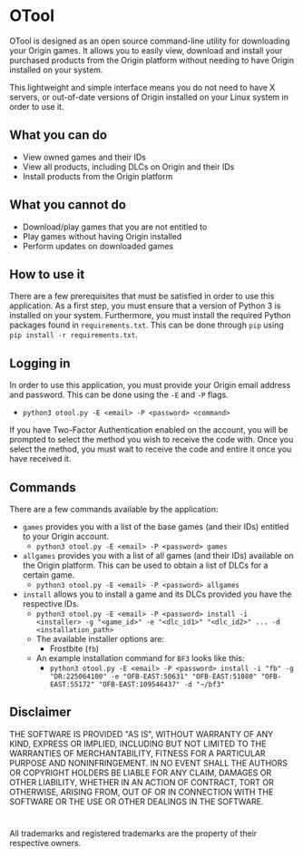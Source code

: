 # OTool
OTool is designed as an open source command-line utility for downloading your Origin games. It allows you to easily view, download and install your purchased products from the Origin platform without needing to have Origin installed on your system.

This lightweight and simple interface means you do not need to have X servers, or out-of-date versions of Origin installed on your Linux system in order to use it.

## What you can do
- View owned games and their IDs
- View all products, including DLCs on Origin and their IDs
- Install products from the Origin platform

## What you cannot do
- Download/play games that you are not entitled to
- Play games without having Origin installed
- Perform updates on downloaded games

## How to use it
There are a few prerequisites that must be satisfied in order to use this application. As a first step, you must ensure that a version of Python 3 is installed on your system. Furthermore, you must install the required Python packages found in `requirements.txt`. This can be done through `pip` using `pip install -r requirements.txt`.

## Logging in
In order to use this application, you must provide your Origin email address and password. This can be done using the `-E` and `-P` flags.
- `python3 otool.py -E <email> -P <password> <command>`

If you have Two-Factor Authentication enabled on the account, you will be prompted to select the method you wish to receive the code with. Once you select the method, you must wait to receive the code and entire it once you have received it.

## Commands
There are a few commands available by the application:
- `games` provides you with a list of the base games (and their IDs) entitled to your Origin account.
  - `python3 otool.py -E <email> -P <password> games`
- `allgames` provides you with a list of all games (and their IDs) available on the Origin platform. This can be used to obtain a list of DLCs for a certain game.
  - `python3 otool.py -E <email> -P <password> allgames`
- `install` allows you to install a game and its DLCs provided you have the respective IDs. 
  - `python3 otool.py -E <email> -P <password> install -i <installer> -g "<game_id>" -e "<dlc_id1>" "<dlc_id2>" ... -d <installation_path>`
  - The available installer options are:
    - Frostbite (`fb`)
  - An example installation command for `BF3` looks like this:
    - `python3 otool.py -E <email> -P <password> install -i "fb" -g "DR:225064100" -e "OFB-EAST:50631" "OFB-EAST:51080" "OFB-EAST:55172" "OFB-EAST:109546437" -d "~/bf3"`

## Disclaimer
THE SOFTWARE IS PROVIDED "AS IS", WITHOUT WARRANTY OF ANY KIND,
EXPRESS OR IMPLIED, INCLUDING BUT NOT LIMITED TO THE WARRANTIES OF
MERCHANTABILITY, FITNESS FOR A PARTICULAR PURPOSE AND NONINFRINGEMENT.
IN NO EVENT SHALL THE AUTHORS OR COPYRIGHT HOLDERS BE LIABLE FOR ANY CLAIM,
DAMAGES OR OTHER LIABILITY, WHETHER IN AN ACTION OF CONTRACT, TORT OR
OTHERWISE, ARISING FROM, OUT OF OR IN CONNECTION WITH THE SOFTWARE OR THE USE
OR OTHER DEALINGS IN THE SOFTWARE.

#
All trademarks and registered trademarks are the property of their respective owners.

